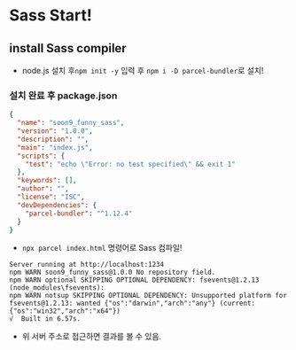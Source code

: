 # Sass Start!

## install Sass compiler
- node.js 설치 후`npm init -y` 입력 후 `npm i -D parcel-bundler`로 설치!

### 설치 완료 후 package.json 
```json
{
  "name": "soon9_funny_sass",
  "version": "1.0.0",
  "description": "",
  "main": "index.js",
  "scripts": {
    "test": "echo \"Error: no test specified\" && exit 1"
  },
  "keywords": [],
  "author": "",
  "license": "ISC",
  "devDependencies": {
    "parcel-bundler": "^1.12.4"
  }
}

```

- `npx parcel index.html` 명령어로 Sass 컴파일!
```
Server running at http://localhost:1234 
npm WARN soon9_funny_sass@1.0.0 No repository field.
npm WARN optional SKIPPING OPTIONAL DEPENDENCY: fsevents@1.2.13 (node_modules\fsevents):
npm WARN notsup SKIPPING OPTIONAL DEPENDENCY: Unsupported platform for fsevents@1.2.13: wanted {"os":"darwin","arch":"any"} (current: {"os":"win32","arch":"x64"})
√  Built in 6.57s.
```
- 위 서버 주소로 접근하면 결과를 볼 수 있음.
